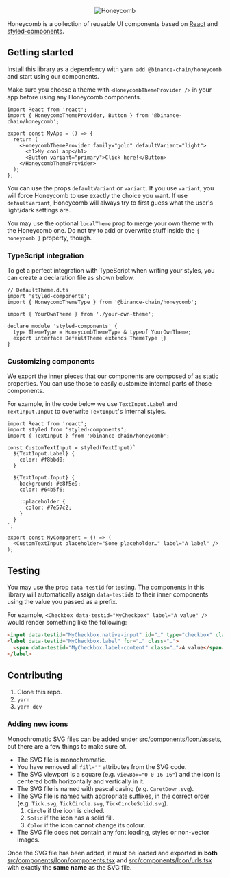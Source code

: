 <p align="center"><img src="docs/logo.svg" alt="Honeycomb" /></p>

Honeycomb is a collection of reusable UI components based on [React](https://reactjs.org/) and
[styled-components](https://www.styled-components.com/).

## Getting started

Install this library as a dependency with `yarn add @binance-chain/honeycomb` and start using our
components.

Make sure you choose a theme with `<HoneycombThemeProvider />` in your app before using any
Honeycomb components.

```tsx
import React from 'react';
import { HoneycombThemeProvider, Button } from '@binance-chain/honeycomb';

export const MyApp = () => {
  return (
    <HoneycombThemeProvider family="gold" defaultVariant="light">
      <h1>My cool app</h1>
      <Button variant="primary">Click here!</Button>
    </HoneycombThemeProvider>
  );
};
```

You can use the props `defaultVariant` or `variant`. If you use `variant`, you will force Honeycomb
to use exactly the choice you want. If use `defaultVariant`, Honeycomb will always try to first
guess what the user's light/dark settings are.

You may use the optional `localTheme` prop to merge your own theme with the Honeycomb one. Do not
try to add or overwrite stuff inside the `{ honeycomb }` property, though.

### TypeScript integration

To get a perfect integration with TypeScript when writing your styles, you can create a declaration
file as shown below.

```tsx
// DefaultTheme.d.ts
import 'styled-components';
import { HoneycombThemeType } from '@binance-chain/honeycomb';

import { YourOwnTheme } from './your-own-theme';

declare module 'styled-components' {
  type ThemeType = HoneycombThemeType & typeof YourOwnTheme;
  export interface DefaultTheme extends ThemeType {}
}
```

### Customizing components

We export the inner pieces that our components are composed of as static properties. You can use
those to easily customize internal parts of those components.

For example, in the code below we use `TextInput.Label` and `TextInput.Input` to overwrite
`TextInput`'s internal styles.

```tsx
import React from 'react';
import styled from 'styled-components';
import { TextInput } from '@binance-chain/honeycomb';

const CustomTextInput = styled(TextInput)`
  ${TextInput.Label} {
    color: #f8bbd0;
  }

  ${TextInput.Input} {
    background: #e8f5e9;
    color: #64b5f6;

    ::placeholder {
      color: #7e57c2;
    }
  }
`;

export const MyComponent = () => (
  <CustomTextInput placeholder="Some placeholder…" label="A label" />
);
```

## Testing

You may use the prop `data-testid` for testing. The components in this library will automatically
assign `data-testid`s to their inner components using the value you passed as a prefix.

For example, `<Checkbox data-testid="MyCheckbox" label="A value" />` would render something like the
following:

```html
<input data-testid="MyCheckbox.native-input" id="…" type="checkbox" class="…" value="false" />
<label data-testid="MyCheckbox.label" for="…" class="…">
  <span data-testid="MyCheckbox.label-content" class="…">A value</span>
</label>
```

## Contributing

1. Clone this repo.
2. `yarn`
3. `yarn dev`

### Adding new icons

Monochromatic SVG files can be added under [src/components/Icon/assets](src/components/Icon/assets),
but there are a few things to make sure of.

- The SVG file is monochromatic.
- You have removed all `fill=""` attributes from the SVG code.
- The SVG viewport is a square (e.g. `viewBox="0 0 16 16"`) and the icon is centered both
  horizontally and vertically in it.
- The SVG file is named with pascal casing (e.g. `CaretDown.svg`).
- The SVG file is named with appropriate suffixes, in the correct order
  (e.g. `Tick.svg`, `TickCircle.svg`, `TickCircleSolid.svg`).
   1. `Circle` if the icon is circled.
   2. `Solid` if the icon has a solid fill.
   3. `Color` if the icon cannot change its colour.
- The SVG file does not contain any font loading, styles or non-vector images.

Once the SVG file has been added, it must be loaded and exported in **both**
[src/components/Icon/components.tsx](src/components/Icon/components.tsx) and
[src/components/Icon/urls.tsx](src/components/Icon/urls.tsx) with exactly the **same name** as the
SVG file.
